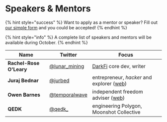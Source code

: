 # Speakers & Mentors

{% hint style="success" %}
Want to apply as a mentor or speaker? Fill out [our simple form](https://cryptpad.fr/form/#/2/form/view/MwvZeW0LSx+uB8U-QK5c95pbT3svsqLn6ixhZlobFQo/) and you could be accepted!
{% endhint %}

{% hint style="info" %}
A complete list of speakers and mentors will be available during October.
{% endhint %}

| Name                    | Twitter                                             | Focus                                                                    |
| ----------------------- | --------------------------------------------------- | ------------------------------------------------------------------------ |
| **Rachel-Rose O'Leary** | [@lunar\_mining](https://twitter.com/lunar\_mining) | [DarkFi](https://dark.fi/) core dev, writer                              |
| **Juraj Bednar**        | [@jurbed](https://twitter.com/jurbed)               | entrepreneur, _hacker_ and explorer ([web](https://juraj.bednar.io/en/)) |
| **Owen Barnes**         | [@temporalwave](https://twitter.com/temporalwave)   | independent freedom adviser ([web](https://www.owenbarnes.com/))         |
| **QEDK**                | [@qedk\_](https://twitter.com/qedk\_)               | engineering Polygon, Moonshot Collective                                 |

